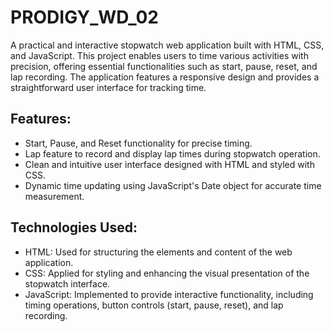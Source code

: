 # PRODIGY_WD_02
A practical and interactive stopwatch web application built with HTML, CSS, and JavaScript. This project enables users to time various activities with precision, offering essential functionalities such as start, pause, reset, and lap recording. The application features a responsive design and provides a straightforward user interface for tracking time.

## Features:
- Start, Pause, and Reset functionality for precise timing.
- Lap feature to record and display lap times during stopwatch operation.
- Clean and intuitive user interface designed with HTML and styled with CSS.
- Dynamic time updating using JavaScript's Date object for accurate time measurement.

## Technologies Used:
- HTML: Used for structuring the elements and content of the web application.
- CSS: Applied for styling and enhancing the visual presentation of the stopwatch interface.
- JavaScript: Implemented to provide interactive functionality, including timing operations, button controls (start, pause, reset), and lap recording.
